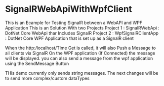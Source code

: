 # SignalRWebApiWithWpfClient

This is an Ecample for Testing SignalR between a WebAPI and WPF Application
This is an Solution With two Projects
Project 1 : SignalRWebApi		 : DotNet Core WebApi thar Includes SignalR
Project 2 : WpfSignalRClientApp	 : DotNet Core WPF Application that is set up as a SignalR client

When the http:/localhost/Time Get is called, it will also Push a Message to all clients via SignalR
On the WPF application (If Connected) the message will be displayed. 
you can also send a message from the wpf application using the SendMessage Button


THis demo currently only sends string messages.
The next changes will be to send more complex/custom dataTypes
